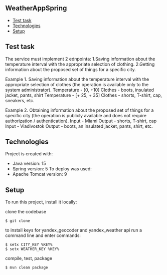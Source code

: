 ## WeatherAppSpring
* [Test task](#test-task)
* [Technologies](#technologies)
* [Setup](#setup)

## Test task
The service must implement 2 ednpointa:
1.Saving information about the temperature interval with the appropriate selection of clothing.
2.Getting information about the proposed set of things for a specific city.

Example 1. Saving information about the temperature interval with the appropriate selection of clothes (the operation is available only to the system administrator). Temperature - [0, +10] Clothes - boots, insulated jacket, pants, shirt Temperature - [+ 25, + 35] Clothes - shorts, T-shirt, cap, sneakers, etc.

Example 2. Obtaining information about the proposed set of things for a specific city (the operation is publicly available and does not require authorization / authentication). Input - Miami Output - shorts, T-shirt, cap Input - Vladivostok Output - boots, an insulated jacket, pants, shirt, etc.
	
## Technologies
Project is created with:
* Java version: 15
* Spring version: 5
To deploy was used: 
* Apache Tomcat version: 9
	
## Setup
To run this project, install it locally:

clone the codebase
```
$ git clone 
```

to install keys for yandex_geocoder and yandex_weather api run a command line and enter commands:
```
$ setx CITY_KEY %KEY%
$ setx WEATHER_KEY %KEY%
```

compile, test, package
```
$ mvn clean package
```
